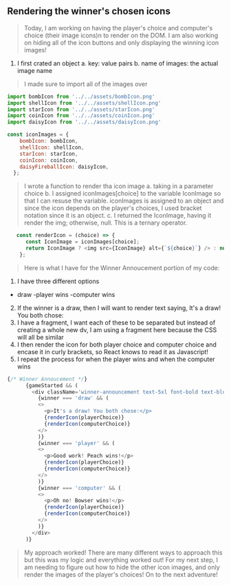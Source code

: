 ## Rendering the winner's chosen icons

>  Today, I am working on having the player's choice and computer's choice (their image icons)n to render on the DOM. I am also working on hiding all of the icon buttons and only displaying the winning icon images! 

1. I first crated an object 
a. key: value pairs
b. name of images: the actual image name
>I made sure to import all of the images over
```js
import bombIcon from '../../assets/bombIcon.png'
import shellIcon from '../../assets/shellIcon.png'
import starIcon from '../../assets/starIcon.png'
import coinIcon from '../../assets/coinIcon.png'
import daisyIcon from '../../assets/daisyIcon.png'
```
```js
const iconImages = {
    bombIcon: bombIcon,
    shellIcon: shellIcon,
    starIcon: starIcon,
    coinIcon: coinIcon,
    daisyFireballIcon: daisyIcon, 
  };
```
> I wrote a function to render tha icon image
a. taking in a parameter choice
b. I assigned iconImages[choice] to the variable IconImage so that I can resuse the variable. iconImages is assigned to an object and since the icon depends on the player's choices, I used bracket notation since it is an object. 
c. I returned the IconImage, having it render the img; otherwise, null. This is a ternary operator. 
```js
   const renderIcon = (choice) => {
      const IconImage = iconImages[choice];
      return IconImage ? <img src={IconImage} alt={`${choice}`} /> : null;
    };
```
>Here is what I have for the Winner Annoucement portion of my code: 
1. I have three different options
- draw
-player wins
-computer wins
2. If the winner is a draw, then I will want to render text saying, It's a draw! You both chose: 
3. I have a fragment, I want each of these to be separated but instead of creating a whole new dv, I am using a fragment here because the CSS will all be similar
4. I then render the icon for both player choice and computer choice and encase it in curly brackets, so React knows to read it as Javascript! 
5. I repeat the process for when the player wins and when the computer wins

```js
{/* Winner Annoucement */}
      {gameStarted && (
        <div className='winner-announcement text-5xl font-bold text-blue-200 '>
          {winner === 'draw' && (
          <>
            <p>It's a draw! You both chose:</p>  
            {renderIcon(playerChoice)} 
            {renderIcon(computerChoice)} 
          </>
          )}
          {winner === 'player' && (
          <>
            <p>Good work! Peach wins!</p>  
            {renderIcon(playerChoice)} 
            {renderIcon(computerChoice)} 
          </>
          )}
          {winner === 'computer' && (
          <>
            <p>Oh no! Bowser wins!</p>  
            {renderIcon(playerChoice)} 
            {renderIcon(computerChoice)} 
          </>
          )}
        </div>
      )}
```

> My approach worked! There are many different ways to approach this but this was my logic and everything worked out! For my next step, I am needing to figure out how to hide the other icon images, and only render the images of the player's choices! On to the next adventure!